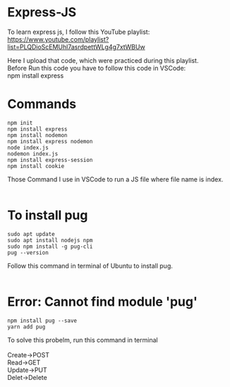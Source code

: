 # Express-JS
To learn express js, I follow this YouTube playlist: https://www.youtube.com/playlist?list=PLQDioScEMUhl7asrdpettWLg4g7xtWBUw<br>

Here I upload that code, which were practiced during this playlist.
<br>
Before Run this code you have to follow this code in VSCode:<br>
npm install express
# Commands

    npm init
    npm install express
    npm install nodemon
    npm install express nodemon
    node index.js
    nodemon index.js
    npm install express-session
    npm install cookie

Those Command I use in VSCode to run a JS file where file name is index.
<br><br>


# To install pug

    sudo apt update
    sudo apt install nodejs npm
    sudo npm install -g pug-cli
    pug --version
Follow this command in terminal of Ubuntu to install pug.
<br><br>

# Error: Cannot find module 'pug'

    npm install pug --save
    yarn add pug

To solve this probelm, run this command in terminal<br>
<br>
Create->POST<br>
Read->GET<br>
Update->PUT<br>
Delet->Delete<br>
